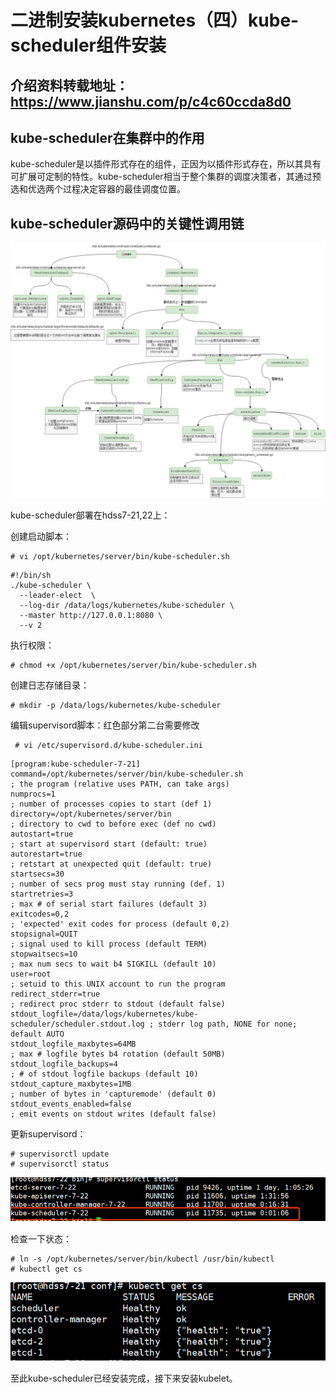 # 二进制安装kubernetes（四）kube-scheduler组件安装

## 介绍资料转载地址：https://www.jianshu.com/p/c4c60ccda8d0

## kube-scheduler在集群中的作用

kube-scheduler是以插件形式存在的组件，正因为以插件形式存在，所以其具有可扩展可定制的特性。kube-scheduler相当于整个集群的调度决策者，其通过预选和优选两个过程决定容器的最佳调度位置。

## kube-scheduler源码中的关键性调用链

![img](二进制安装kubernetes（四）kube-scheduler组件安装.assets/webp-16918409243531.webp)








kube-scheduler部署在hdss7-21,22上：

创建启动脚本：

```
# vi /opt/kubernetes/server/bin/kube-scheduler.sh
```



```
#!/bin/sh
./kube-scheduler \
  --leader-elect  \
  --log-dir /data/logs/kubernetes/kube-scheduler \
  --master http://127.0.0.1:8080 \
  --v 2
```



执行权限：

```
# chmod +x /opt/kubernetes/server/bin/kube-scheduler.sh
```

创建日志存储目录：

```
# mkdir -p /data/logs/kubernetes/kube-scheduler
```

编辑supervisord脚本：红色部分第二台需要修改

```
 # vi /etc/supervisord.d/kube-scheduler.ini
```



```
[program:kube-scheduler-7-21]
command=/opt/kubernetes/server/bin/kube-scheduler.sh                     ; the program (relative uses PATH, can take args)
numprocs=1                                                               ; number of processes copies to start (def 1)
directory=/opt/kubernetes/server/bin                                     ; directory to cwd to before exec (def no cwd)
autostart=true                                                           ; start at supervisord start (default: true)
autorestart=true                                                         ; retstart at unexpected quit (default: true)
startsecs=30                                                             ; number of secs prog must stay running (def. 1)
startretries=3                                                           ; max # of serial start failures (default 3)
exitcodes=0,2                                                            ; 'expected' exit codes for process (default 0,2)
stopsignal=QUIT                                                          ; signal used to kill process (default TERM)
stopwaitsecs=10                                                          ; max num secs to wait b4 SIGKILL (default 10)
user=root                                                                ; setuid to this UNIX account to run the program
redirect_stderr=true                                                     ; redirect proc stderr to stdout (default false)
stdout_logfile=/data/logs/kubernetes/kube-scheduler/scheduler.stdout.log ; stderr log path, NONE for none; default AUTO
stdout_logfile_maxbytes=64MB                                             ; max # logfile bytes b4 rotation (default 50MB)
stdout_logfile_backups=4                                                 ; # of stdout logfile backups (default 10)
stdout_capture_maxbytes=1MB                                              ; number of bytes in 'capturemode' (default 0)
stdout_events_enabled=false                                              ; emit events on stdout writes (default false)
```



更新supervisord：

```
# supervisorctl update
# supervisorctl status
```

![image-20220516193153415](二进制安装kubernetes（四）kube-scheduler组件安装.assets/image-20220516193153415-16918409997831.png)




 检查一下状态：

```
# ln -s /opt/kubernetes/server/bin/kubectl /usr/bin/kubectl
# kubectl get cs
```

![image-20220516193203467](二进制安装kubernetes（四）kube-scheduler组件安装.assets/image-20220516193203467-16918410015233.png)

 

 

至此kube-scheduler已经安装完成，接下来安装kubelet。

 

 

 